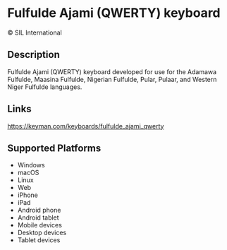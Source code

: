 Fulfulde Ajami (QWERTY) keyboard
==============

© SIL International


Description
-----------
Fulfulde Ajami (QWERTY) keyboard developed for use for the Adamawa Fulfulde, Maasina Fulfulde, Nigerian Fulfulde, Pular, Pulaar, and Western Niger Fulfulde languages.

Links
-----
https://keyman.com/keyboards/fulfulde_ajami_qwerty

Supported Platforms
-------------------
 * Windows
 * macOS
 * Linux
 * Web
 * iPhone
 * iPad
 * Android phone
 * Android tablet
 * Mobile devices
 * Desktop devices
 * Tablet devices


